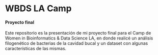 <h1><b>WBDS LA Camp</b></h1> <h4>Proyecto final</h4>

<p>Este repositorio es la presentación de mi proyecto final para el Camp de Women in Bioinformatics & Data Science LA, en donde realicé un análisis filogenético de bacterias de la cavidad bucal y un dataset con algunas características de las mismas. </p>
<p<Enlace a video de YouTube https://www.youtube.com/watch?v=3RwqmD1SNvY </p>
